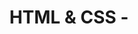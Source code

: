 ---
name: HTML & CSS
about: Create an issue related to HTML or CSS
title: 'HTML & CSS - '
labels: enhancement
assignees: dvfrancis

---